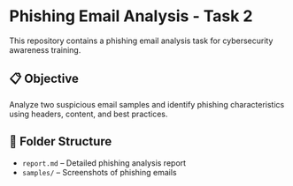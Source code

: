 # Phishing Email Analysis - Task 2

This repository contains a phishing email analysis task for cybersecurity awareness training.

## 📋 Objective

Analyze two suspicious email samples and identify phishing characteristics using headers, content, and best practices.

## 📂 Folder Structure

- `report.md` – Detailed phishing analysis report
- `samples/` – Screenshots of phishing emails


